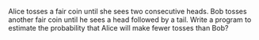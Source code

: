 Alice tosses a fair coin until she sees two consecutive heads. Bob tosses another fair coin until he sees a head followed by a tail. Write a program to estimate the probability that Alice will make fewer tosses than Bob?
